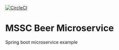 [![CircleCI](https://dl.circleci.com/status-badge/img/gh/eojeda89/mssc-beer-microservice/tree/master.svg?style=svg)](https://dl.circleci.com/status-badge/redirect/gh/eojeda89/mssc-beer-microservice/tree/master)
# MSSC Beer Microservice

Spring boot microservice example